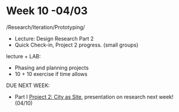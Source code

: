 # Week 10 -04/03

/Research/Iteration/Prototyping/
* Lecture: Design Research Part 2
* Quick Check-in, Project 2 progress. (small groups)

lecture + LAB:
* Phasing and planning projects
* 10 + 10 exercise if time allows


DUE NEXT WEEK:
* Part I [Project 2: City as Site](city_as_site.md), presentation on research next week! (04/10) 
